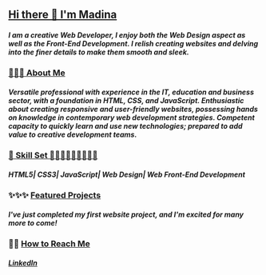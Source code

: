 ## <u>Hi there 👋 I'm Madina</u>

##### I am a creative Web Developer, I enjoy both the Web Design aspect as well as the Front-End Development. I relish creating websites and delving into the finer details to make them smooth and sleek. 

### <u>🦋🦋🦋 About Me</u>

##### Versatile professional with experience in the IT, education and business sector, with a foundation in HTML, CSS, and JavaScript. Enthusiastic about creating responsive and user-friendly websites, possessing hands on knowledge in contemporary web development strategies. Competent capacity to quickly learn and use new technologies; prepared to add value to creative development teams.

### <u>🧰 Skill Set 👩🏽‍💻👩🏽‍💻👩🏽‍💻</u>

##### HTML5| CSS3| JavaScript| Web Design| Web Front-End Development 

### ✨✨✨ <u>Featured Projects</u>

##### I've just completed my first website project, and I'm excited for many more to come!

### 📩📩 <u>How to Reach Me</u>
##### [LinkedIn](https://www.linkedin.com/in/madinaahmed1/)


